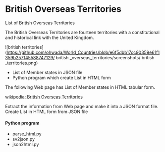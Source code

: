 British Overseas Territories
===============

List of British Overseas Territories

The British Overseas Territories are fourteen territories with a constitutional and historical link with the United Kingdom.

![british territories](https://github.com/ohwada/World_Countries/blob/e6f5dbb17cc90359e61f1359b257145588747129/ british _overseas_territories/screenshots/ british _territories.png) 

- List of Member states in JSON file
- Python program which create List in HTML form

The following Web page has List of Member states in HTML tabular form.

[wikipedia: British Overseas Territories](https://en.wikipedia.org/wiki/British_Overseas_Territories)

Extract the information from Web page
and make it into a JSON format file.
Create List in HTML form from JSON file

#### Python program
- parse_html.py
- sv2json.py
- json2html.py

